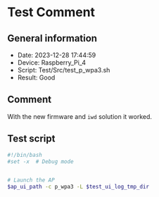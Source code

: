 # Test Comment

## General information

- Date:       2023-12-28 17:44:59
- Device:     Raspberry_Pi_4
- Script:     Test/Src/test_p_wpa3.sh
- Result:     Good

## Comment

With the new firmware and `iwd` solution it worked.

## Test script

```bash
#!/bin/bash
#set -x  # Debug mode


# Launch the AP
$ap_ui_path -c p_wpa3 -L $test_ui_log_tmp_dir

```
